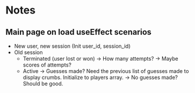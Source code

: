 # Notes 

## Main page on load useEffect scenarios

- New user, new session (Init user_id, session_id)
- Old session
    - Terminated (user lost or won)
        -> How many attempts? 
        -> Maybe scores of attempts?
    - Active
        -> Guesses made? Need the previous list of guesses made to display crumbs. Initialize to players array. 
        -> No guesses made? Should be good. 

        
